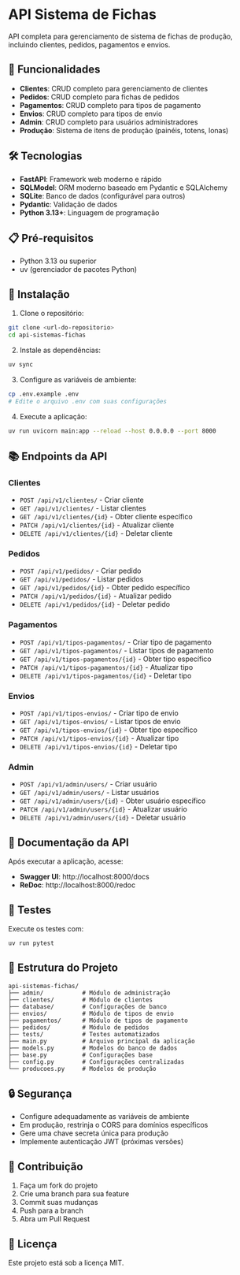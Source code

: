 # API Sistema de Fichas

API completa para gerenciamento de sistema de fichas de produção, incluindo clientes, pedidos, pagamentos e envios.

## 🚀 Funcionalidades

- **Clientes**: CRUD completo para gerenciamento de clientes
- **Pedidos**: CRUD completo para fichas de pedidos
- **Pagamentos**: CRUD completo para tipos de pagamento
- **Envios**: CRUD completo para tipos de envio
- **Admin**: CRUD completo para usuários administradores
- **Produção**: Sistema de itens de produção (painéis, totens, lonas)

## 🛠️ Tecnologias

- **FastAPI**: Framework web moderno e rápido
- **SQLModel**: ORM moderno baseado em Pydantic e SQLAlchemy
- **SQLite**: Banco de dados (configurável para outros)
- **Pydantic**: Validação de dados
- **Python 3.13+**: Linguagem de programação

## 📋 Pré-requisitos

- Python 3.13 ou superior
- uv (gerenciador de pacotes Python)

## 🔧 Instalação

1. Clone o repositório:
```bash
git clone <url-do-repositorio>
cd api-sistemas-fichas
```

2. Instale as dependências:
```bash
uv sync
```

3. Configure as variáveis de ambiente:
```bash
cp .env.example .env
# Edite o arquivo .env com suas configurações
```

4. Execute a aplicação:
```bash
uv run uvicorn main:app --reload --host 0.0.0.0 --port 8000
```

## 📚 Endpoints da API

### Clientes
- `POST /api/v1/clientes/` - Criar cliente
- `GET /api/v1/clientes/` - Listar clientes
- `GET /api/v1/clientes/{id}` - Obter cliente específico
- `PATCH /api/v1/clientes/{id}` - Atualizar cliente
- `DELETE /api/v1/clientes/{id}` - Deletar cliente

### Pedidos
- `POST /api/v1/pedidos/` - Criar pedido
- `GET /api/v1/pedidos/` - Listar pedidos
- `GET /api/v1/pedidos/{id}` - Obter pedido específico
- `PATCH /api/v1/pedidos/{id}` - Atualizar pedido
- `DELETE /api/v1/pedidos/{id}` - Deletar pedido

### Pagamentos
- `POST /api/v1/tipos-pagamentos/` - Criar tipo de pagamento
- `GET /api/v1/tipos-pagamentos/` - Listar tipos de pagamento
- `GET /api/v1/tipos-pagamentos/{id}` - Obter tipo específico
- `PATCH /api/v1/tipos-pagamentos/{id}` - Atualizar tipo
- `DELETE /api/v1/tipos-pagamentos/{id}` - Deletar tipo

### Envios
- `POST /api/v1/tipos-envios/` - Criar tipo de envio
- `GET /api/v1/tipos-envios/` - Listar tipos de envio
- `GET /api/v1/tipos-envios/{id}` - Obter tipo específico
- `PATCH /api/v1/tipos-envios/{id}` - Atualizar tipo
- `DELETE /api/v1/tipos-envios/{id}` - Deletar tipo

### Admin
- `POST /api/v1/admin/users/` - Criar usuário
- `GET /api/v1/admin/users/` - Listar usuários
- `GET /api/v1/admin/users/{id}` - Obter usuário específico
- `PATCH /api/v1/admin/users/{id}` - Atualizar usuário
- `DELETE /api/v1/admin/users/{id}` - Deletar usuário

## 📖 Documentação da API

Após executar a aplicação, acesse:
- **Swagger UI**: http://localhost:8000/docs
- **ReDoc**: http://localhost:8000/redoc

## 🧪 Testes

Execute os testes com:
```bash
uv run pytest
```

## 📁 Estrutura do Projeto

```
api-sistemas-fichas/
├── admin/           # Módulo de administração
├── clientes/        # Módulo de clientes
├── database/        # Configurações de banco
├── envios/          # Módulo de tipos de envio
├── pagamentos/      # Módulo de tipos de pagamento
├── pedidos/         # Módulo de pedidos
├── tests/           # Testes automatizados
├── main.py          # Arquivo principal da aplicação
├── models.py        # Modelos do banco de dados
├── base.py          # Configurações base
├── config.py        # Configurações centralizadas
└── producoes.py     # Modelos de produção
```

## 🔒 Segurança

- Configure adequadamente as variáveis de ambiente
- Em produção, restrinja o CORS para domínios específicos
- Gere uma chave secreta única para produção
- Implemente autenticação JWT (próximas versões)

## 🤝 Contribuição

1. Faça um fork do projeto
2. Crie uma branch para sua feature
3. Commit suas mudanças
4. Push para a branch
5. Abra um Pull Request

## 📄 Licença

Este projeto está sob a licença MIT.
